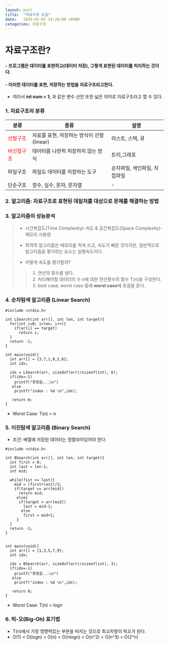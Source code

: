 ```yaml
---
layout: post
title:  "자료구조 도입"
date:   2020-01-07 14:20:00 +0900
categories: 자료구조
--- 
```


# 자료구조란?

#### - 프로그램은 데이터를 표현하고(데이터 저장), 그렇게 표현된 데이터를 처리하는 것이다.

#### - 이러한 데이터를 표현, 저장하는 방법을 자료구조라고한다.
- 띠라서 **int num = 1;** 과 같은 변수 선언 또한 넓은 의미로 자료구조라고 할 수 있다.

### 1. 자료구조의 분류
|분류|종류|설명|
|---|------|------|
|<span style="color:red">선형구조</span>|자료를 표현, 저장하는 방식이 선형(linear)|리스트, 스택, 큐|
|<span style="color:red">비선형구조</span>|데이터를 나란히 저장하지 않는 방식|트리,그래프|
|파일구조|파일도 데이터를 저장하는 도구|순차파일, 색인파일, 직접파일|
|단순구조|정수, 실수, 문자, 문자열|-|


### 2. 알고리즘: 자료구조로 표현된 데잍처를 대상으로 문제를 해결하는 방법 
### 3. 알고리즘의 성능분석
> - 시간복잡도(Time Complexity)-속도   &   공간복잡도(Space Complexity)-메모리 사용량

> - 최적의 알고리즘은 메모리를 적게 쓰고, 속도가 빠른 것이지만, 일반적으로 알고리즘을 평가하는 요소는 실행속도이다. 

> - 어떻게 속도를 평가할까?
>> 1. 연산의 횟수를 센다.
>> 2. 처리해야할 데이터의 수 n에 대한 연산횟수의 함수 T(n)을 구성한다.
>> 3. best case, worst case 중에 **worst case**에 초점을 둔다.

### 4. 순차탐색 알고리즘 (Linear Search)
```
#include <stdio.h>

int LSearch(int arr[], int len, int target){
  for(int i=0; i<len; i++){
    if(ar[i] == target)
      return i;
  }
  return -1;
}

int main(void){
  int arr[] = {3,7,1,9,2,6};
  int idx;
  
  idx = LSearch(arr, sizedof(arr)/sizeof(int), 6);
  if(idx=-1)
    printf("못찾음...\n")
   else
    printf("index : %d \n",idx);
    
   return 0;
}
```

- Worst Case: T(n) = n

### 5. 이진탐색 알고리즘 (Binary Search)
- 조건: 배열에 저장된 데이터는 정렬되어있어야 한다.

```
#include <stdio.h>

int BSearch(int arr[], int len, int target){
  int first = 0;
  int last = len-1;
  int mid;
  
  while(fist <= last){
    mid = (first+last)/2;
    if(target == arr[mid])
      return mid;
     else{
      if(target < arr[mid])
        last = mid-1;
       else
        first = mid+1;
     }
  }
  return -1;
}


int main(void){
  int arr[] = {1,3,5,7,9};
  int idx;
  
  idx = BSearch(arr, sizedof(arr)/sizeof(int), 3);
  if(idx=-1)
    printf("못찾음...\n")
   else
    printf("index : %d \n",idx);
    
   return 0;
}
```
- Worst Case: T(n) = logn

### 6. 빅-오(Big-Oh) 표기법
- T(n)에서 가장 영향력있는 부분을 따지는 것으로 최고차항이 빅오가 된다. 
- O(1) < O(logn) < O(n) < O(nlogn) < O(n^2) < O(n^3) < O(2^n)
